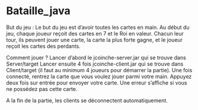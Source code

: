 # Bataille_java

But du jeu :
Le but du jeu est d’avoir toutes les cartes en main.
Au début du jeu, chaque joueur reçoit des cartes en 7 et le Roi en valeur.
Chacun leur tour, ils peuvent jouer une carte, la carte la plus forte gagne, et le joueur reçoit les cartes des perdants.

Comment jouer ?
Lancer d’abord le jcoinche-server.jar qui se trouve dans Server/target
Lancer ensuite 4 fois jcoinche-client.jar qui se trouve dans Client/target (il faut au minimum 4 joueurs pour démarrer la partie).
Une fois connecté, rentrez la carte que vous voulez jouer parmi votre main.
Appuyez deux fois sur entrée pour envoyer votre carte.
Une erreur s’affiche si vous ne possédez pas cette carte.

A la fin de la partie, les clients se déconnectent automatiquement.
